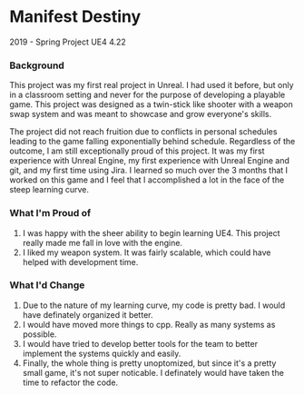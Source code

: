 # Manifest Destiny
2019 - Spring Project UE4 4.22

### Background
This project was my first real project in Unreal. I had used it before, but only in a classroom setting and never for the purpose of developing a playable game.
This project was designed as a twin-stick like shooter with a weapon swap system and was meant to showcase and grow everyone's skills.

The project did not reach fruition due to conflicts in personal schedules leading to the game falling exponentially behind schedule.
Regardless of the outcome, I am still exceptionally proud of this project. It was my first experience with Unreal Engine, my first experience with Unreal Engine and git, and my first time using Jira.
I learned so much over the 3 months that I worked on this game and I feel that I accomplished a lot in the face of the steep learning curve.

### What I'm Proud of
1. I was happy with the sheer ability to begin learning UE4. This project really made me fall in love with the engine.
2. I liked my weapon system. It was fairly scalable, which could have helped with development time.

### What I'd Change
1. Due to the nature of my learning curve, my code is pretty bad. I would have definately organized it better.
2. I would have moved more things to cpp. Really as many systems as possible.
3. I would have tried to develop better tools for the team to better implement the systems quickly and easily.
4. Finally, the whole thing is pretty unoptomized, but since it's a pretty small game, it's not super noticable. I definately would have taken the time to refactor the code.
